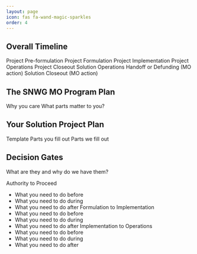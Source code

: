 ```yaml
---
layout: page
icon: fas fa-wand-magic-sparkles
order: 4
---
```

## Overall Timeline
Project Pre-formulation
Project Formulation
Project Implementation
Project Operations
Project Closeout
Solution Operations Handoff or Defunding (MO action)
Solution Closeout (MO action)

## The SNWG MO Program Plan
Why you care
What parts matter to you? 

## Your Solution Project Plan
Template 
Parts you fill out
Parts we fill out

## Decision Gates
What are they and why do we have them?

Authority to Proceed
- What you need to do before
- What you need to do during
- What you need to do after
Formulation to Implementation
- What you need to do before
- What you need to do during
- What you need to do after
Implementation to Operations 
- What you need to do before
- What you need to do during
- What you need to do after
